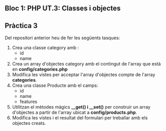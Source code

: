 ## Bloc 1: PHP UT.3: Classes i objectes

## Pràctica 3

Del repositori anterior heu de fer les següents tasques:

1. Crea una classe category amb :
	* id
	* name
2. Crea un array d'objectes category amb el contingut de l'array que està en **config/categories.php** 
3. Modifica les vistes per acceptar l'array d'objectes compte de l'array **categories**.
4. 	Crea una classe Producte amb el camps:
	* id
	* name
	* features
5. Utilitzan el mètodes màgics **__get() i __set()** per construir un array d'objectes a partir de l'array ubicat a **config/products.php**. 
6. Modifica les vistes i el resultat del formulari per treballar amb els objectes creats.
	